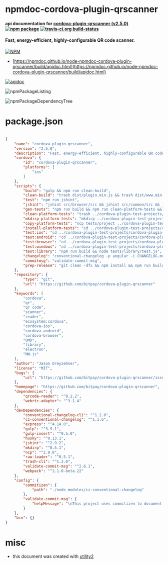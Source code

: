 # npmdoc-cordova-plugin-qrscanner

#### api documentation for  [cordova-plugin-qrscanner (v2.5.0)](https://github.com/bitpay/cordova-plugin-qrscanner)  [![npm package](https://img.shields.io/npm/v/npmdoc-cordova-plugin-qrscanner.svg?style=flat-square)](https://www.npmjs.org/package/npmdoc-cordova-plugin-qrscanner) [![travis-ci.org build-status](https://api.travis-ci.org/npmdoc/node-npmdoc-cordova-plugin-qrscanner.svg)](https://travis-ci.org/npmdoc/node-npmdoc-cordova-plugin-qrscanner)

#### Fast, energy-efficient, highly-configurable QR code scanner.

[![NPM](https://nodei.co/npm/cordova-plugin-qrscanner.png?downloads=true&downloadRank=true&stars=true)](https://www.npmjs.com/package/cordova-plugin-qrscanner)

- [https://npmdoc.github.io/node-npmdoc-cordova-plugin-qrscanner/build/apidoc.html](https://npmdoc.github.io/node-npmdoc-cordova-plugin-qrscanner/build/apidoc.html)

[![apidoc](https://npmdoc.github.io/node-npmdoc-cordova-plugin-qrscanner/build/screenCapture.buildCi.browser.%252Ftmp%252Fbuild%252Fapidoc.html.png)](https://npmdoc.github.io/node-npmdoc-cordova-plugin-qrscanner/build/apidoc.html)

![npmPackageListing](https://npmdoc.github.io/node-npmdoc-cordova-plugin-qrscanner/build/screenCapture.npmPackageListing.svg)

![npmPackageDependencyTree](https://npmdoc.github.io/node-npmdoc-cordova-plugin-qrscanner/build/screenCapture.npmPackageDependencyTree.svg)



# package.json

```json

{
    "name": "cordova-plugin-qrscanner",
    "version": "2.5.0",
    "description": "Fast, energy-efficient, highly-configurable QR code scanner.",
    "cordova": {
        "id": "cordova-plugin-qrscanner",
        "platforms": [
            "ios"
        ]
    },
    "scripts": {
        "build": "gulp && npm run clean-build",
        "clean-build": "trash dist/plugin.min.js && trash dist/www.min.js && trash src/browser/worker.min.js",
        "test": "npm run jshint",
        "jshint": "jshint src/browser/src && jshint src/common/src && jshint tests",
        "gen-tests": "npm run build && npm run clean-platform-tests && npm run mkdirp-platform-tests && npm run copy-platform-tests && npm run install-platform-tests",
        "clean-platform-tests": "trash ../cordova-plugin-test-projects/cordova-plugin-qrscanner-tests",
        "mkdirp-platform-tests": "mkdirp ../cordova-plugin-test-projects/cordova-plugin-qrscanner-tests",
        "copy-platform-tests": "ncp tests/project ../cordova-plugin-test-projects/cordova-plugin-qrscanner-tests",
        "install-platform-tests": "cd ../cordova-plugin-test-projects/cordova-plugin-qrscanner-tests && npm install",
        "test:ios": "cd ../cordova-plugin-test-projects/cordova-plugin-qrscanner-tests && npm run test:ios",
        "test:android": "cd ../cordova-plugin-test-projects/cordova-plugin-qrscanner-tests && npm run test:android",
        "test:browser": "cd ../cordova-plugin-test-projects/cordova-plugin-qrscanner-tests && npm run test:browser",
        "test:windows": "cd ../cordova-plugin-test-projects/cordova-plugin-qrscanner-tests && npm run test:windows",
        "test:library": "npm run build && node tests/library/test.js",
        "changelog": "conventional-changelog -p angular -i CHANGELOG.md -s",
        "commitmsg": "validate-commit-msg",
        "prep-release": "git clean -dfx && npm install && npm run build && npm run changelog"
    },
    "repository": {
        "type": "git",
        "url": "https://github.com/bitpay/cordova-plugin-qrscanner"
    },
    "keywords": [
        "cordova",
        "qr",
        "qr code",
        "scanner",
        "reader",
        "ecosystem:cordova",
        "cordova-ios",
        "cordova-android",
        "cordova-browser",
        "UMD",
        "library",
        "electron",
        "NW.js"
    ],
    "author": "Jason Dreyzehner",
    "license": "MIT",
    "bugs": {
        "url": "https://github.com/bitpay/cordova-plugin-qrscanner/issues"
    },
    "homepage": "https://github.com/bitpay/cordova-plugin-qrscanner",
    "dependencies": {
        "qrcode-reader": "^0.2.2",
        "webrtc-adapter": "^3.1.4"
    },
    "devDependencies": {
        "conventional-changelog-cli": "^1.2.0",
        "cz-conventional-changelog": "^1.1.6",
        "express": "^4.14.0",
        "gulp": "^3.9.1",
        "gulp-insert": "^0.5.0",
        "husky": "^0.13.1",
        "jshint": "^2.9.2",
        "mkdirp": "^0.5.1",
        "ncp": "^2.0.0",
        "raw-loader": "^0.5.1",
        "trash-cli": "^1.3.0",
        "validate-commit-msg": "^2.6.1",
        "webpack": "^2.1.0-beta.22"
    },
    "config": {
        "commitizen": {
            "path": "./node_modules/cz-conventional-changelog"
        },
        "validate-commit-msg": {
            "helpMessage": "\nThis project uses commitizen to document changes. Please try:\nnpm install commitizen -g && git cz\n"
        }
    },
    "bin": {}
}
```



# misc
- this document was created with [utility2](https://github.com/kaizhu256/node-utility2)
